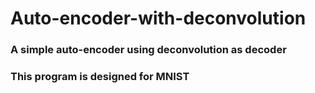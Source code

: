 # Auto-encoder-with-deconvolution

### A simple auto-encoder using deconvolution as decoder
### This program is designed for MNIST
